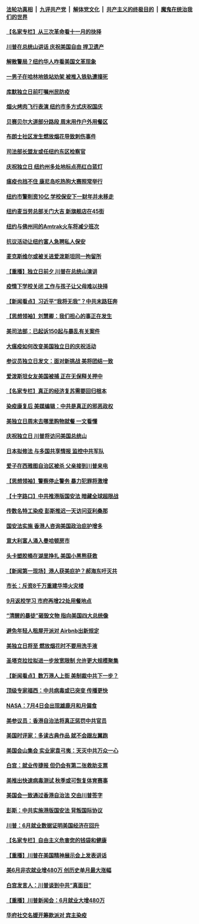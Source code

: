 ####  [法轮功真相](../../../../basic/blob/master/README.md?t=07042302) &nbsp;|&nbsp; [九评共产党](../../../../9ping.md/blob/master/README.md?t=07042302) &nbsp;|&nbsp; [解体党文化](../../../../jtdwh.md/blob/master/README.md?t=07042302)  &nbsp;|&nbsp; [共产主义的终极目的](../../../../gczydzjmd.md/blob/master/README.md?t=07042302) &nbsp;|&nbsp; [魔鬼在统治我们的世界](../../../../mgztzwmdsj.md/blob/master/README.md?t=07042302) 

#### [【名家专栏】从三次革命看十一月的抉择](../pages/nsc412/n12231190.md?t=07042302) 

#### [川普在总统山讲话 庆祝美国自由 捍卫遗产](../pages/nsc412/n12232405.md?t=07042302) 

#### [解散警局？纽约华人咋看美国文革现象](../pages/nsc412/n12231910.md?t=07042302) 

#### [一男子在哈林地铁站劝架 被推入铁轨遭撞死](../pages/nsc412/n12231917.md?t=07042302) 

#### [库默独立日前叮嘱州民防疫](../pages/nsc412/n12231919.md?t=07042302) 

#### [烟火烤肉飞行表演 纽约市多方式庆祝国庆](../pages/nsc412/n12231922.md?t=07042302) 

#### [贝赛贝尔大道部分路段  周末用作户外用餐区](../pages/nsc412/n12231925.md?t=07042302) 

#### [布朗士社区发生燃放烟花导致刺伤事件](../pages/nsc412/n12231928.md?t=07042302) 

#### [司法部长盟友或任纽约东区检察官](../pages/nsc412/n12231930.md?t=07042302) 

#### [庆祝独立日   纽约州多处地标点亮红白蓝灯](../pages/nsc412/n12231933.md?t=07042302) 

#### [瘟疫也挡不住 康尼岛吃热狗大赛照常举行](../pages/nsc412/n12231938.md?t=07042302) 

#### [纽约市警削资10亿  学校保安下一财年并未移走](../pages/nsc412/n12231941.md?t=07042302) 

#### [纽约麦当劳总部关门大吉 新旗舰店在45街](../pages/nsc412/n12231945.md?t=07042302) 

#### [纽约与佛州间的Amtrak火车将减少班次](../pages/nsc412/n12231950.md?t=07042302) 

#### [抗议活动让纽约富人急聘私人保安](../pages/nsc412/n12231943.md?t=07042302) 

#### [麦克斯维尔或被关进爱泼斯坦同一拘留所](../pages/nsc412/n12231879.md?t=07042302) 

#### [【重播】独立日前夕 川普在总统山演讲](../pages/nsc412/n12230343.md?t=07042302) 

#### [疫情下学校关闭 工作与孩子让父母难以抉择](../pages/nsc412/n12231444.md?t=07042302) 

#### [【新闻看点】习近平“我将无我”？中共末路狂奔](../pages/nsc412/n12231315.md?t=07042302) 

#### [【思想领袖】刘慧卿：我们担心的事正在发生](../pages/nsc412/n12168811.md?t=07042302) 

#### [美司法部：已起诉150起与暴乱有关案件](../pages/nsc412/n12231497.md?t=07042302) 

#### [大瘟疫如何改变美国独立日的庆祝活动](../pages/nsc412/n12231363.md?t=07042302) 

#### [参议员独立日发文：面对新挑战 美将团结一致](../pages/nsc412/n12231261.md?t=07042302) 

#### [爱泼斯坦女友美国被捕 正在无保释关押中](../pages/nsc412/n12231157.md?t=07042302) 

#### [【名家专栏】真正的经济复苏需要回归根本](../pages/nsc412/n12230496.md?t=07042302) 

#### [染疫康复后 美媒编辑：中共是真正的邪恶政权](../pages/nsc412/n12231080.md?t=07042302) 

#### [美独立日周末去哪里购物就餐 一文看懂](../pages/nsc412/n12230982.md?t=07042302) 

#### [庆祝独立日 川普将访问美国总统山](../pages/nsc412/n12231027.md?t=07042302) 

#### [日本拟修法 与多国共享情报 监控中共军队](../pages/nsc412/n12230926.md?t=07042302) 

#### [爱子在西雅图自治区被杀 父亲接到川普来电](../pages/nsc412/n12230784.md?t=07042302) 

#### [【思想领袖】警察停止警务 暴力犯罪将激增](../pages/nsc412/n12230459.md?t=07042302) 

#### [【十字路口】中共推港版国安法 暗藏全球超限战](../pages/nsc412/n12229018.md?t=07042302) 

#### [传数名特工染疫 彭斯推迟一天访问亚利桑那](../pages/nsc412/n12230340.md?t=07042302) 

#### [国安法实施  香港人咨询美国政治庇护增多](../pages/nsc412/n12229212.md?t=07042302) 

#### [意大利富人涌入曼哈顿房市](../pages/nsc412/n12229195.md?t=07042302) 

#### [头卡塑胶桶在湖里挣扎 美国小黑熊获救](../pages/nsc412/n12229306.md?t=07042302) 

#### [【新闻第一现场】港人获美庇护？郝海东吁灭共](../pages/nsc412/n12229482.md?t=07042302) 

#### [市长：斥资8千万重建华埠火灾楼](../pages/nsc412/n12229192.md?t=07042302) 

#### [9月返校学习 市府再增22处用餐地点](../pages/nsc412/n12229231.md?t=07042302) 

#### [“清醒的暴徒”砸毁文物 指向美国四大总统像](../pages/nsc412/n12229219.md?t=07042302) 

#### [避免年轻人租屋开派对  Airbnb出新规定](../pages/nsc412/n12229401.md?t=07042302) 

#### [美独立日将至 燃放烟花时不要用洗手液](../pages/nsc412/n12228400.md?t=07042302) 

#### [圣塔克拉拉拟进一步放宽限制  允许更大规模聚集](../pages/nsc412/n12229274.md?t=07042302) 

#### [【新闻看点】数万港人上街 美制裁中共下一步？](../pages/nsc412/n12227994.md?t=07042302) 

#### [顶级专家福西：中共病毒或已突变 传播更快](../pages/nsc412/n12228898.md?t=07042302) 

#### [NASA：7月4日会出现雄鹿月和月偏食](../pages/nsc412/n12228899.md?t=07042302) 

#### [美参议员：香港自治法将真正惩罚中共官员](../pages/nsc412/n12228696.md?t=07042302) 

#### [美国时评家：多读古典作品 就不会跟左翼跑](../pages/nsc412/n12228838.md?t=07042302) 

#### [美国会山集会 实业家袁弓夷：天灭中共万众一心](../pages/nsc412/n12228149.md?t=07042302) 

#### [白宫：就业传捷报 但仍会有第二张救助支票](../pages/nsc412/n12228451.md?t=07042302) 

#### [美推出快速病毒测试 秋季或可恢复体育赛事](../pages/nsc412/n12228297.md?t=07042302) 

#### [美国会一致通过香港自治法 交由川普签字](../pages/nsc412/n12228230.md?t=07042302) 

#### [彭斯：中共实施港版国安法 背叛国际协议](../pages/nsc412/n12228135.md?t=07042302) 

#### [川普：6月就业数据证明美国经济在回升](../pages/nsc412/n12228059.md?t=07042302) 

#### [【名家专栏】自由主义危害您的钱袋和健康](../pages/nsc412/n12227823.md?t=07042302) 

#### [【重播】川普在美国精神展示会上发表讲话](../pages/nsc412/n12227943.md?t=07042302) 

#### [美6月非农就业增480万 创历史单月最大涨幅](../pages/nsc412/n12227911.md?t=07042302) 

#### [白宫发言人：川普谈到中共“真面目”](../pages/nsc412/n12227638.md?t=07042302) 

#### [【重播】川普新闻会：6月就业大增480万](../pages/nsc412/n12227778.md?t=07042302) 

#### [华府社交名媛开筹款派对 宾主染疫](../pages/nsc412/n12227449.md?t=07042302) 


